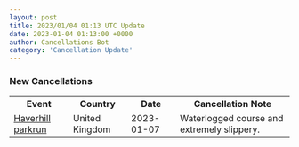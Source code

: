 ```yaml
---
layout: post
title: 2023/01/04 01:13 UTC Update
date: 2023-01-04 01:13:00 +0000
author: Cancellations Bot
category: 'Cancellation Update'
---
```


<h3>New Cancellations</h3>
<div class='hscrollable'>
<table style='width: 100%'>
    <tr>
        <th>Event</th>
        <th>Country</th>
        <th>Date</th>
        <th>Cancellation Note</th>
    </tr>
    <tr>
        <td><a href="https://www.parkrun.org.uk/haverhill">Haverhill parkrun</a></td>
        <td>United Kingdom</td>
        <td>2023-01-07</td>
        <td>Waterlogged course and extremely slippery.</td>
    </tr>
</table>
</div>

